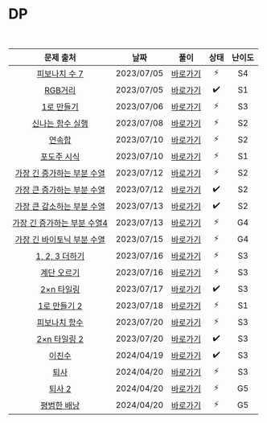 # DP

<br>

|                              문제 출처                               |    날짜    |           풀이           | 상태 | 난이도 |
| :------------------------------------------------------------------: | :--------: | :----------------------: | :--: | :----: |
|        [피보나치 수 7](https://www.acmicpc.net/problem/15624)        | 2023/07/05 |  [바로가기](./15624.js)  |  ⚡  |   S4   |
|           [RGB거리](https://www.acmicpc.net/problem/1149)            | 2023/07/05 |  [바로가기](./1149.js)   |  ✔️  |   S1   |
|          [1로 만들기](https://www.acmicpc.net/problem/1463)          | 2023/07/06 |  [바로가기](./1463.js)   |  ⚡  |   S3   |
|       [신나는 함수 실행](https://www.acmicpc.net/problem/9184)       | 2023/07/08 |  [바로가기](./9184.js)   |  ⚡  |   S2   |
|            [연속합](https://www.acmicpc.net/problem/1912)            | 2023/07/10 |  [바로가기](./1912.js)   |  ⚡  |   S2   |
|         [포도주 시식](https://www.acmicpc.net/problem/2156)          | 2023/07/10 |  [바로가기](./2156.js)   |  ⚡  |   S1   |
| [가장 긴 증가하는 부분 수열](https://www.acmicpc.net/problem/11053)  | 2023/07/12 |  [바로가기](./11053.js)  |  ⚡  |   S2   |
| [가장 큰 증가하는 부분 수열](https://www.acmicpc.net/problem/11055)  | 2023/07/12 |  [바로가기](./11055.js)  |  ✔️  |   S2   |
| [가장 큰 감소하는 부분 수열](https://www.acmicpc.net/problem/11722)  | 2023/07/13 |  [바로가기](./11722.js)  |  ✔️  |   S2   |
| [가장 긴 증가하는 부분 수열4](https://www.acmicpc.net/problem/14002) | 2023/07/13 |  [바로가기](./14002.js)  |  ⚡  |   G4   |
| [가장 긴 바이토닉 부분 수열](https://www.acmicpc.net/problem/11054)  | 2023/07/15 |  [바로가기](./11054.js)  |  ⚡  |   G4   |
|        [1, 2, 3 더하기](https://www.acmicpc.net/problem/9095)        | 2023/07/16 |  [바로가기](./9095.js)   |  ⚡  |   S3   |
|         [계단 오르기](https://www.acmicpc.net/problem/2579)          | 2023/07/16 |  [바로가기](./2579.js)   |  ⚡  |   S3   |
|         [2×n 타일링](https://www.acmicpc.net/problem/11726)          | 2023/07/17 |  [바로가기](./11726.js)  |  ✔️  |   S3   |
|        [1로 만들기 2](https://www.acmicpc.net/problem/12852)         | 2023/07/18 |  [바로가기](./12852.js)  |  ⚡  |   S1   |
|        [피보나치 함수](https://www.acmicpc.net/problem/1003)         | 2023/07/20 |  [바로가기](./1003.js)   |  ⚡  |   S3   |
|        [2×n 타일링 2](https://www.acmicpc.net/problem/11727)         | 2023/07/20 |  [바로가기](./11727.js)  |  ✔️  |   S3   |
|            [이친수](https://www.acmicpc.net/problem/2193)            | 2024/04/19 |  [바로가기](./2193.js)   |  ✔️  |   S3   |
|            [퇴사](https://www.acmicpc.net/problem/14501)             | 2024/04/20 |  [바로가기](./14501.js)  |  ⚡  |   S3   |
|           [퇴사 2](https://www.acmicpc.net/problem/15486)            | 2024/04/20 | [바로가기](./1235486.js) |  ⚡  |   G5   |
|         [평범한 배낭](https://www.acmicpc.net/problem/12865)         | 2024/04/20 |  [바로가기](./12865.js)  |  ⚡  |   G5   |
